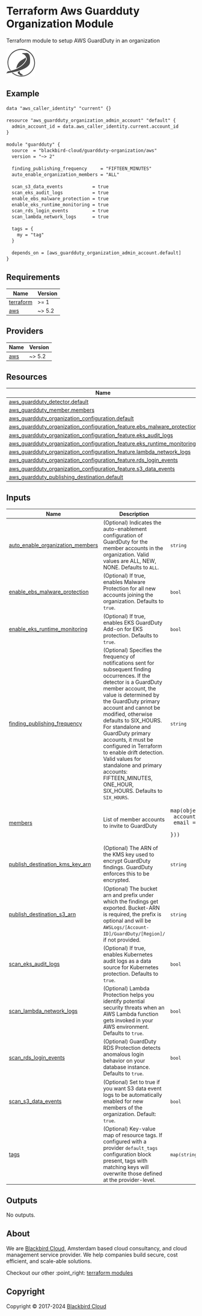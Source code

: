 <!-- BEGIN_TF_DOCS -->
# Terraform Aws Guardduty Organization Module
Terraform module to setup AWS GuardDuty in an organization

[![blackbird-logo](https://raw.githubusercontent.com/blackbird-cloud/terraform-module-template/main/.config/logo_simple.png)](https://blackbird.cloud)

## Example
```hcl
data "aws_caller_identity" "current" {}

resource "aws_guardduty_organization_admin_account" "default" {
  admin_account_id = data.aws_caller_identity.current.account_id
}

module "guardduty" {
  source  = "blackbird-cloud/guardduty-organization/aws"
  version = "~> 2"

  finding_publishing_frequency     = "FIFTEEN_MINUTES"
  auto_enable_organization_members = "ALL"

  scan_s3_data_events           = true
  scan_eks_audit_logs           = true
  enable_ebs_malware_protection = true
  enable_eks_runtime_monitoring = true
  scan_rds_login_events         = true
  scan_lambda_network_logs      = true

  tags = {
    my = "tag"
  }

  depends_on = [aws_guardduty_organization_admin_account.default]
}
```

## Requirements

| Name | Version |
|------|---------|
| <a name="requirement_terraform"></a> [terraform](#requirement\_terraform) | >= 1 |
| <a name="requirement_aws"></a> [aws](#requirement\_aws) | ~> 5.2 |

## Providers

| Name | Version |
|------|---------|
| <a name="provider_aws"></a> [aws](#provider\_aws) | ~> 5.2 |

## Resources

| Name | Type |
|------|------|
| [aws_guardduty_detector.default](https://registry.terraform.io/providers/hashicorp/aws/latest/docs/resources/guardduty_detector) | resource |
| [aws_guardduty_member.members](https://registry.terraform.io/providers/hashicorp/aws/latest/docs/resources/guardduty_member) | resource |
| [aws_guardduty_organization_configuration.default](https://registry.terraform.io/providers/hashicorp/aws/latest/docs/resources/guardduty_organization_configuration) | resource |
| [aws_guardduty_organization_configuration_feature.ebs_malware_protection](https://registry.terraform.io/providers/hashicorp/aws/latest/docs/resources/guardduty_organization_configuration_feature) | resource |
| [aws_guardduty_organization_configuration_feature.eks_audit_logs](https://registry.terraform.io/providers/hashicorp/aws/latest/docs/resources/guardduty_organization_configuration_feature) | resource |
| [aws_guardduty_organization_configuration_feature.eks_runtime_monitoring](https://registry.terraform.io/providers/hashicorp/aws/latest/docs/resources/guardduty_organization_configuration_feature) | resource |
| [aws_guardduty_organization_configuration_feature.lambda_network_logs](https://registry.terraform.io/providers/hashicorp/aws/latest/docs/resources/guardduty_organization_configuration_feature) | resource |
| [aws_guardduty_organization_configuration_feature.rds_login_events](https://registry.terraform.io/providers/hashicorp/aws/latest/docs/resources/guardduty_organization_configuration_feature) | resource |
| [aws_guardduty_organization_configuration_feature.s3_data_events](https://registry.terraform.io/providers/hashicorp/aws/latest/docs/resources/guardduty_organization_configuration_feature) | resource |
| [aws_guardduty_publishing_destination.default](https://registry.terraform.io/providers/hashicorp/aws/latest/docs/resources/guardduty_publishing_destination) | resource |

## Inputs

| Name | Description | Type | Default | Required |
|------|-------------|------|---------|:--------:|
| <a name="input_auto_enable_organization_members"></a> [auto\_enable\_organization\_members](#input\_auto\_enable\_organization\_members) | (Optional) Indicates the auto-enablement configuration of GuardDuty for the member accounts in the organization. Valid values are ALL, NEW, NONE. Defaults to `ALL`. | `string` | `"ALL"` | no |
| <a name="input_enable_ebs_malware_protection"></a> [enable\_ebs\_malware\_protection](#input\_enable\_ebs\_malware\_protection) | (Optional) If true, enables Malware Protection for all new accounts joining the organization. Defaults to `true`. | `bool` | `true` | no |
| <a name="input_enable_eks_runtime_monitoring"></a> [enable\_eks\_runtime\_monitoring](#input\_enable\_eks\_runtime\_monitoring) | (Optional) If true, enables EKS GuardDuty Add-on for EKS protection. Defaults to `true`. | `bool` | `true` | no |
| <a name="input_finding_publishing_frequency"></a> [finding\_publishing\_frequency](#input\_finding\_publishing\_frequency) | (Optional) Specifies the frequency of notifications sent for subsequent finding occurrences. If the detector is a GuardDuty member account, the value is determined by the GuardDuty primary account and cannot be modified, otherwise defaults to SIX\_HOURS. For standalone and GuardDuty primary accounts, it must be configured in Terraform to enable drift detection. Valid values for standalone and primary accounts: FIFTEEN\_MINUTES, ONE\_HOUR, SIX\_HOURS. Defaults to `SIX_HOURS`. | `string` | `"SIX_HOURS"` | no |
| <a name="input_members"></a> [members](#input\_members) | List of member accounts to invite to GuardDuty | <pre>map(object({<br>    account_id = string<br>    email      = string<br>  }))</pre> | `{}` | no |
| <a name="input_publish_destination_kms_key_arn"></a> [publish\_destination\_kms\_key\_arn](#input\_publish\_destination\_kms\_key\_arn) | (Optional) The ARN of the KMS key used to encrypt GuardDuty findings. GuardDuty enforces this to be encrypted. | `string` | `""` | no |
| <a name="input_publish_destination_s3_arn"></a> [publish\_destination\_s3\_arn](#input\_publish\_destination\_s3\_arn) | (Optional) The bucket arn and prefix under which the findings get exported. Bucket-ARN is required, the prefix is optional and will be `AWSLogs/[Account-ID]/GuardDuty/[Region]/` if not provided. | `string` | `""` | no |
| <a name="input_scan_eks_audit_logs"></a> [scan\_eks\_audit\_logs](#input\_scan\_eks\_audit\_logs) | (Optional) If true, enables Kubernetes audit logs as a data source for Kubernetes protection. Defaults to `true`. | `bool` | `true` | no |
| <a name="input_scan_lambda_network_logs"></a> [scan\_lambda\_network\_logs](#input\_scan\_lambda\_network\_logs) | (Optional) Lambda Protection helps you identify potential security threats when an AWS Lambda function gets invoked in your AWS environment. Defaults to `true`. | `bool` | `true` | no |
| <a name="input_scan_rds_login_events"></a> [scan\_rds\_login\_events](#input\_scan\_rds\_login\_events) | (Optional) GuardDuty RDS Protection detects anomalous login behavior on your database instance. Defaults to `true`. | `bool` | `true` | no |
| <a name="input_scan_s3_data_events"></a> [scan\_s3\_data\_events](#input\_scan\_s3\_data\_events) | (Optional) Set to true if you want S3 data event logs to be automatically enabled for new members of the organization. Default: `true`. | `bool` | `true` | no |
| <a name="input_tags"></a> [tags](#input\_tags) | (Optional) Key-value map of resource tags. If configured with a provider `default_tags` configuration block present, tags with matching keys will overwrite those defined at the provider-level. | `map(string)` | `{}` | no |

## Outputs

No outputs.

## About

We are [Blackbird Cloud](https://blackbird.cloud), Amsterdam based cloud consultancy, and cloud management service provider. We help companies build secure, cost efficient, and scale-able solutions.

Checkout our other :point\_right: [terraform modules](https://registry.terraform.io/namespaces/blackbird-cloud)

## Copyright

Copyright © 2017-2024 [Blackbird Cloud](https://blackbird.cloud)
<!-- END_TF_DOCS -->